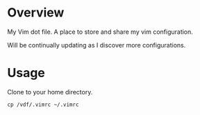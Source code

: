 # Overview

My Vim dot file. A place to store and share my vim configuration.

Will be continually updating as I discover more configurations.

# Usage

Clone to your home directory. 

`cp /vdf/.vimrc ~/.vimrc`
